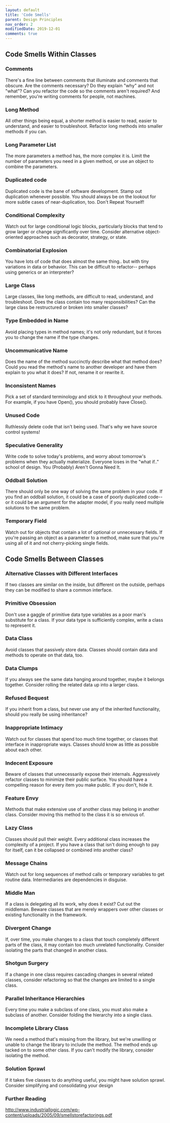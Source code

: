 ```yaml
---
layout: default
title: 'Code Smells'
parent: Design Principles
nav_order: 2
modifiedDate: 2019-12-01
comments: true
---
```


## Code Smells Within Classes

### Comments

There's a fine line between comments that illuminate and comments that obscure. Are the comments necessary? Do they explain "why" and not "what"? Can you refactor the code so the comments aren't required? And remember, you're writing comments for people, not machines.  

### Long Method

All other things being equal, a shorter method is easier to read, easier to understand, and easier to troubleshoot. Refactor long methods into smaller methods if you can.  

<!-- more -->
### Long Parameter List

The more parameters a method has, the more complex it is. Limit the number of parameters you need in a given method, or use an object to combine the parameters.  

### Duplicated code

Duplicated code is the bane of software development. Stamp out duplication whenever possible. You should always be on the lookout for more subtle cases of near-duplication, too. Don't Repeat Yourself!

### Conditional Complexity

Watch out for large conditional logic blocks, particularly blocks that tend to grow larger or change significantly over time. Consider alternative object-oriented approaches such as decorator, strategy, or state.

### Combinatorial Explosion

You have lots of code that does almost the same thing.. but with tiny variations in data or behavior. This can be difficult to refactor-- perhaps using generics or an interpreter?

### Large Class

Large classes, like long methods, are difficult to read, understand, and troubleshoot. Does the class contain too many responsibilities? Can the large class be restructured or broken into smaller classes?

### Type Embedded in Name

Avoid placing types in method names; it's not only redundant, but it forces you to change the name if the type changes.

### Uncommunicative Name

Does the name of the method succinctly describe what that method does? Could you read the method's name to another developer and have them explain to you what it does? If not, rename it or rewrite it.

### Inconsistent Names

Pick a set of standard terminology and stick to it throughout your methods. For example, if you have Open(), you should probably have Close().

### Unused Code

Ruthlessly delete code that isn't being used. That's why we have source control systems!

### Speculative Generality

Write code to solve today's problems, and worry about tomorrow's problems when they actually materialize. Everyone loses in the "what if.." school of design. You (Probably) Aren't Gonna Need It.

### Oddball Solution

There should only be one way of solving the same problem in your code. If you find an oddball solution, it could be a case of poorly duplicated code-- or it could be an argument for the adapter model, if you really need multiple solutions to the same problem.

### Temporary Field

Watch out for objects that contain a lot of optional or unnecessary fields. If you're passing an object as a parameter to a method, make sure that you're using all of it and not cherry-picking single fields.

## Code Smells Between Classes

### Alternative Classes with Different Interfaces

If two classes are similar on the inside, but different on the outside, perhaps they can be modified to share a common interface.

### Primitive Obsession

Don't use a gaggle of primitive data type variables as a poor man's substitute for a class. If your data type is sufficiently complex, write a class to represent it.

### Data Class

Avoid classes that passively store data. Classes should contain data and methods to operate on that data, too.

### Data Clumps

If you always see the same data hanging around together, maybe it belongs together. Consider rolling the related data up into a larger class.

### Refused Bequest

If you inherit from a class, but never use any of the inherited functionality, should you really be using inheritance?

### Inappropriate Intimacy

Watch out for classes that spend too much time together, or classes that interface in inappropriate ways. Classes should know as little as possible about each other.

### Indecent Exposure

Beware of classes that unnecessarily expose their internals. Aggressively refactor classes to minimize their public surface. You should have a compelling reason for every item you make public. If you don't, hide it.

### Feature Envy

Methods that make extensive use of another class may belong in another class. Consider moving this method to the class it is so envious of.

### Lazy Class

Classes should pull their weight. Every additional class increases the complexity of a project. If you have a class that isn't doing enough to pay for itself, can it be collapsed or combined into another class?

### Message Chains

Watch out for long sequences of method calls or temporary variables to get routine data. Intermediaries are dependencies in disguise.

### Middle Man

If a class is delegating all its work, why does it exist? Cut out the middleman. Beware classes that are merely wrappers over other classes or existing functionality in the framework.

### Divergent Change

If, over time, you make changes to a class that touch completely different parts of the class, it may contain too much unrelated functionality. Consider isolating the parts that changed in another class.

### Shotgun Surgery

If a change in one class requires cascading changes in several related classes, consider refactoring so that the changes are limited to a single class.

### Parallel Inheritance Hierarchies

Every time you make a subclass of one class, you must also make a subclass of another. Consider folding the hierarchy into a single class.

### Incomplete Library Class

We need a method that's missing from the library, but we're unwilling or unable to change the library to include the method. The method ends up tacked on to some other class. If you can't modify the library, consider isolating the method.

### Solution Sprawl

If it takes five classes to do anything useful, you might have solution sprawl. Consider simplifying and consolidating your design

### Further Reading

http://www.industriallogic.com/wp-content/uploads/2005/09/smellstorefactorings.pdf
